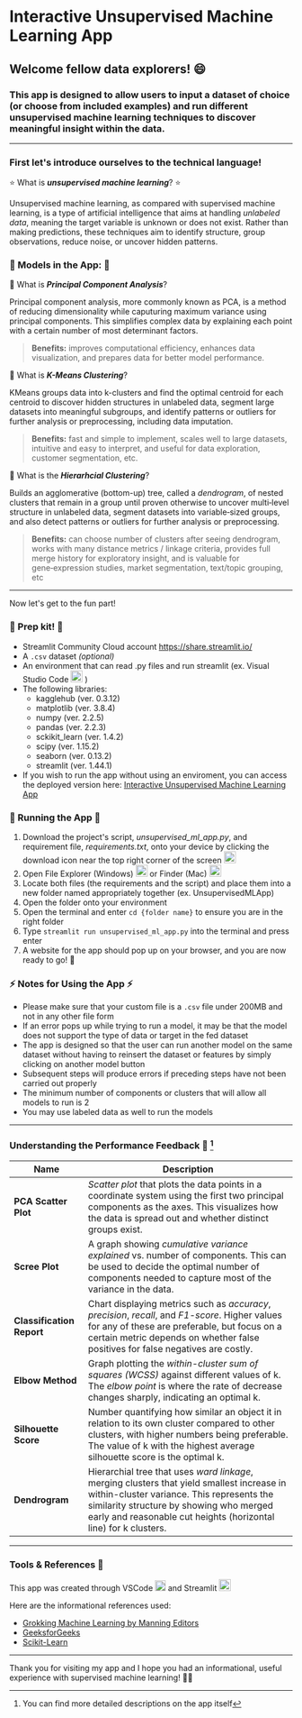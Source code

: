 # Interactive Unsupervised Machine Learning App

## Welcome fellow data explorers! :smile: 

### This app is designed to allow users to input a dataset of choice (or choose from included examples) and run different unsupervised machine learning techniques to discover meaningful insight within the data. 
---
### First let's introduce ourselves to the technical language! 

:star: What is ___unsupervised machine learning___? :star:

Unsupervised machine learning, as compared with supervised machine learning, is a type of artificial intelligence that aims at handling _unlabeled data_, meaning the target variable is unknown or does not exist. Rather than making predictions, these techniques aim to identify structure, group observations, reduce noise, or uncover hidden patterns.

### :watermelon: Models in the App: :watermelon:
:melon: What is ___Principal Component Analysis___?

Principal component analysis, more commonly known as PCA, is a method of reducing dimensionality while caputuring maximum variance using principal components. This simplifies complex data by explaining each point with a certain number of most determinant factors. 
> **Benefits:** improves computational efficiency, enhances data visualization, and prepares data for better model performance.

:pineapple: What is ___K-Means Clustering___?

KMeans groups data into k-clusters and find the optimal centroid for each centroid to discover hidden structures in unlabeled data, segment large datasets into meaningful subgroups, and identify patterns or outliers for further analysis or preprocessing, including data imputation.
> **Benefits:** fast and simple to implement, scales well to large datasets, intuitive and easy to interpret, and useful for data exploration, customer segmentation, etc.

:peach: What is the ___Hierarhcial Clustering___?

Builds an agglomerative (bottom-up) tree, called a _dendrogram_, of nested clusters that remain in a group until proven otherwise to uncover multi‑level structure in unlabeled data, segment datasets into variable‑sized groups, and also detect patterns or outliers for further analysis or preprocessing.
> **Benefits:** can choose number of clusters after seeing dendrogram, works with many distance metrics / linkage criteria, provides full merge history for exploratory insight, and is valuable for gene‑expression studies, market segmentation, text/topic grouping, etc


---
Now let's get to the fun part!

### :gift: Prep kit! :gift:
- Streamlit Community Cloud account https://share.streamlit.io/
- A `.csv` dataset *(optional)*
- An environment that can read .py files and run streamlit (ex. Visual Studio Code <image src="https://upload.wikimedia.org/wikipedia/commons/thumb/9/9a/Visual_Studio_Code_1.35_icon.svg/2048px-Visual_Studio_Code_1.35_icon.svg.png" alt="image" width="21"/> )
- The following libraries:
  -  kagglehub (ver. 0.3.12)
  -  matplotlib (ver. 3.8.4)
  -  numpy (ver. 2.2.5)
  -  pandas (ver. 2.2.3)
  -  sckikit_learn (ver. 1.4.2)
  -  scipy (ver. 1.15.2)
  -  seaborn (ver. 0.13.2)
  -  streamlit (ver. 1.44.1)
- If you wish to run the app without using an enviroment, you can access the deployed version here: [Interactive Unsupervised Machine Learning App](https://kang-data-science-portfolio-7czws8sggmdaop3hcqzrcq.streamlit.app/)

### :jigsaw: Running the App :jigsaw:
1. Download the project's script, *unsupervised_ml_app.py*, and requirement file, *requirements.txt*, onto your device by clicking the download icon near the top right corner of the screen <image src="https://static.vecteezy.com/system/resources/previews/019/879/209/non_2x/download-button-on-transparent-background-free-png.png" alt="image" width="21"/>
2. Open File Explorer (Windows) <image src="https://static.wikia.nocookie.net/windows/images/0/04/File_Explorer_Icon.png/revision/latest?cb=20240208004644" alt="image" width="21"/> or Finder (Mac) <image src="https://upload.wikimedia.org/wikipedia/commons/c/c9/Finder_Icon_macOS_Big_Sur.png" alt="image" width="21"/>
3. Locate both files (the requirements and the script) and place them into a new folder named appropriately together (ex. UnsupervisedMLApp)
4. Open the folder onto your environment
5. Open the terminal and enter `cd {folder name}` to ensure you are in the right folder
7. Type `streamlit run unsupervised_ml_app.py` into the terminal and press enter
8. A website for the app should pop up on your browser, and you are now ready to go! :tada:

### :zap: Notes for Using the App :zap:
- Please make sure that your custom file is a `.csv` file under 200MB and not in any other file form
- If an error pops up while trying to run a model, it may be that the model does not support the type of data or target in the fed dataset
- The app is designed so that the user can run another model on the same dataset without having to reinsert the dataset or  features by simply clicking on another model button
- Subsequent steps will produce errors if preceding steps have not been carried out properly
- The minimum number of components or clusters that will allow all models to run is 2
- You may use labeled data as well to run the models
---
### Understanding the Performance Feedback :ocean: [^1]

Name | Description
-------------| -------------
__PCA Scatter Plot__ | _Scatter plot_ that plots the data points in a coordinate system using the first two principal components as the axes. This visualizes how the data is spread out and whether distinct groups exist.
__Scree Plot__ | A graph showing _cumulative variance explained_ vs. number of components. This can be used to decide the optimal number of components needed to capture most of the variance in the data.
__Classification Report__ | Chart displaying metrics such as _accuracy_, _precision_, _recall_, and _F1-score_. Higher values for any of these are preferable, but focus on a certain metric depends on whether false positives for false negatives are costly.
__Elbow Method__ | Graph plotting the _within-cluster sum of squares (WCSS)_ against different values of k. The _elbow point_ is where the rate of decrease changes sharply, indicating an optimal k.
__Silhouette Score__ | Number quantifying how similar an object it in relation to its own cluster compared to other clusters, with higher numbers being preferable. The value of k with the highest average silhouette score is the optimal k.
__Dendrogram__ | Hierarchial tree that uses _ward linkage_, merging clusters that yield smallest increase in within-cluster variance. This represents the similarity structure by showing who merged early and reasonable cut heights (horizontal line) for k clusters. 

[^1]: You can find more detailed descriptions on the app itself
---
### Tools & References :penguin:

This app was created through VSCode  <image src="https://upload.wikimedia.org/wikipedia/commons/thumb/9/9a/Visual_Studio_Code_1.35_icon.svg/2048px-Visual_Studio_Code_1.35_icon.svg.png" alt="image" width="19"/>  and Streamlit <image src="https://encrypted-tbn0.gstatic.com/images?q=tbn:ANd9GcTGDKmSgL7UJ6sstMUQTtjI2iDN7ClN2jRZ5Q&s" alt="image" width="21"/>

Here are the informational references used:
- [Grokking Machine Learning by Manning Editors](https://github.com/luisguiserrano/manning)
- [GeeksforGeeks](https://www.geeksforgeeks.org/unsupervised-learning/)
- [Scikit-Learn](https://www.learndatasci.com/glossary/hierarchical-clustering/)
---
Thank you for visiting my app and I hope you had an informational, useful experience with supervised machine learning! 💙💛
